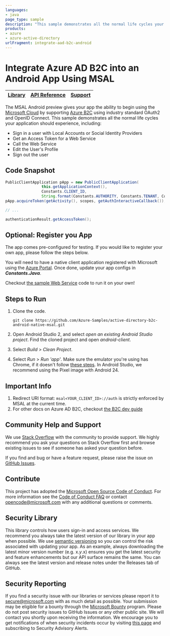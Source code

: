 ```yaml
---
languages:
- java
page_type: sample
description: "This sample demonstrates all the normal life cycles your application should experience when using AAD."
products:
- azure
- azure-active-directory
urlFragment: integrate-aad-b2c-android
---
```


# Integrate Azure AD B2C into an Android App Using MSAL  

| [Library](https://github.com/AzureAD/microsoft-authentication-library-for-android) | [API Reference](http://javadoc.io/doc/com.microsoft.identity.client/msal) | [Support](README.md#community-help-and-support)
| --- | --- | --- |

The MSAL Android preview gives your app the ability to begin using the [Microsoft Cloud](https://cloud.microsoft.com) by supporting [Azure B2C](https://azure.microsoft.com/services/active-directory-b2c/) using industry standard OAuth2 and OpenID Connect.  This sample demonstrates all the normal life cycles your application should experience, including:

* Sign in a user with Local Accounts or Social Identity Providers
* Get an Access Token for a Web Service
* Call the Web Service
* Edit the User's Profile
* Sign out the user

## Code Snapshot

```java
PublicClientApplication pApp = new PublicClientApplication(
                this.getApplicationContext(),
                Constants.CLIENT_ID,
                String.format(Constants.AUTHORITY, Constants.TENANT, Constants.SISU_POLICY));
pApp.acquireToken(getActivity(), scopes, getAuthInteractiveCallback());

// ...

authenticationResult.getAccessToken();
```

## Optional: Register you App  

The app comes pre-configured for testing.  If you would like to register your own app, please follow the steps below. 

You will need to have a native client application registered with Microsoft using the [Azure Portal](https://docs.microsoft.com/azure/active-directory-b2c/active-directory-b2c-app-registration).  Once done, update your app configs in ***Constants.Java***.

Checkout [the sample Web Service](https://github.com/Azure-Samples/active-directory-b2c-javascript-nodejs-webapi) code to run it on your own!

## Steps to Run

1. Clone the code.
    ```
    git clone https://github.com/Azure-Samples/active-directory-b2c-android-native-msal.git
    ```
2. Open Android Studio 2, and select *open an existing Android Studio project*. Find the cloned project and open *android-client*. 

3. Select *Build* > *Clean Project*. 

4. Select *Run* > *Run 'app'*. Make sure the emulator you're using has Chrome, if it doesn't follow [these steps](https://github.com/Azure-Samples/active-directory-general-docs/blob/master/AndroidEmulator.md). In Android Studio, we recommend using the Pixel image with Android 24. 

## Important Info

1. Redirect URI format: `msal<YOUR_CLIENT_ID>://auth` is strictly enforced by MSAL at the current time. 
2. For other docs on Azure AD B2C, checkout [the B2C dev guide](https://docs.microsoft.com/en-us/azure/active-directory-b2c/active-directory-b2c-overview)

## Community Help and Support

We use [Stack Overflow](http://stackoverflow.com/questions/tagged/azure-active-directory) with the community to provide support. We highly recommend you ask your questions on Stack Overflow first and browse existing issues to see if someone has asked your question before. 

If you find and bug or have a feature request, please raise the issue on [GitHub Issues](https://github.com/Azure-Samples/active-directory-b2c-android-native-msal/issues). 

## Contribute

This project has adopted the [Microsoft Open Source Code of Conduct](https://opensource.microsoft.com/codeofconduct/). For more information see the [Code of Conduct FAQ](https://opensource.microsoft.com/codeofconduct/faq/) or contact [opencode@microsoft.com](mailto:opencode@microsoft.com) with any additional questions or comments.

## Security Library

This library controls how users sign-in and access services. We recommend you always take the latest version of our library in your app when possible. We use [semantic versioning](http://semver.org) so you can control the risk associated with updating your app. As an example, always downloading the latest minor version number (e.g. x.*y*.x) ensures you get the latest security and feature enhancements but our API surface remains the same. You can always see the latest version and release notes under the Releases tab of GitHub.

## Security Reporting

If you find a security issue with our libraries or services please report it to [secure@microsoft.com](mailto:secure@microsoft.com) with as much detail as possible. Your submission may be eligible for a bounty through the [Microsoft Bounty](http://aka.ms/bugbounty) program. Please do not post security issues to GitHub Issues or any other public site. We will contact you shortly upon receiving the information. We encourage you to get notifications of when security incidents occur by visiting [this page](https://www.microsoft.com/msrc/technical-security-notifications?rtc=1) and subscribing to Security Advisory Alerts.


